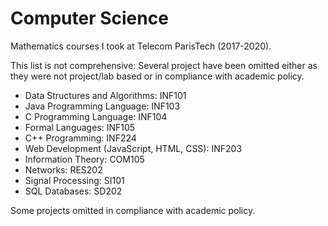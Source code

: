 # Computer Science

Mathematics courses I took at Telecom ParisTech (2017-2020).

This list is not comprehensive: Several project have been omitted either as they were not project/lab based or in compliance with academic policy.


* Data Structures and Algorithms: INF101
* Java Programming Language: INF103
* C Programming Language: INF104
* Formal Languages: INF105
* C++ Programming: INF224
* Web Development (JavaScript, HTML, CSS): INF203
* Information Theory: COM105
* Networks: RES202
* Signal Processing: SI101
* SQL Databases: SD202

Some projects omitted in compliance with academic policy.
